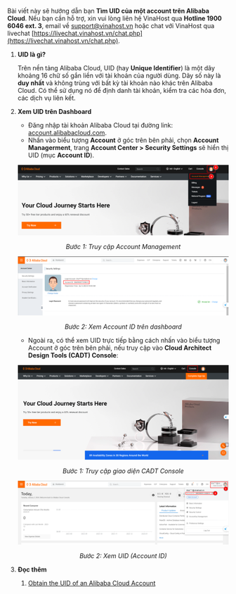 Bài viết này sẽ hướng dẫn bạn **Tìm UID của một account trên Alibaba Cloud**. Nếu bạn cần hỗ trợ, xin vui lòng liên hệ VinaHost qua **Hotline 1900 6046 ext. 3**, email về [support@vinahost.vn](mailto:support@vinahost.vn) hoặc chat với VinaHost qua livechat [https://livechat.vinahost.vn/chat.php](https://livechat.vinahost.vn/chat.php).

1. **UID là gì?**

	Trên nền tảng Alibaba Cloud, UID (hay  **Unique Identifier**) là một dãy khoảng 16 chữ số gắn liền với tài khoản của người dùng. Dãy số này là **duy nhất** và không trùng với bất kỳ tài khoản nào khác trên Alibaba Cloud. Có thể sử dụng nó để định danh tài khoản, kiểm tra các hóa đơn, các dịch vụ liên kết.
2. **Xem UID trên Dashboard**
	- Đăng nhập tài khoản Alibaba Cloud tại đường link: [account.alibabacloud.com](https://account.alibabacloud.com/).
	- Nhấn vào biểu tượng **Account** ở góc trên bên phải, chọn **Account Managerment**, trang **Account Center > Security Settings** sẽ hiển thị UID (mục **Account ID**).
	
	![](images/Ali_UID01.png)
	*<center>Bước 1: Truy cập Account Management</center>*
	
	 ![](images/Ai_UID03.png)
	*<center>Bước 2: Xem Account ID trên dashboard</center>*
	
	- Ngoài ra, có thể xem UID trực tiếp bằng cách nhấn vào biểu tượng Account ở góc trên bên phải, nếu truy cập vào **Cloud Architect Design Tools (CADT) Console**:
	
	![](images/Ali_UID04.png)
	*<center>Bước 1: Truy cập giao diện CADT Console</center>*
	
	![](images/Ali_UID02.png)
	*<center>Bước 2: Xem UID (Account ID)</center>*
	
1. **Đọc thêm**
	1. [Obtain the UID of an Alibaba Cloud Account](https://www.alibabacloud.com/help/en/cadt/support/how-do-i-obtain-the-unique-identifier-of-an-alibaba-cloud-account)
